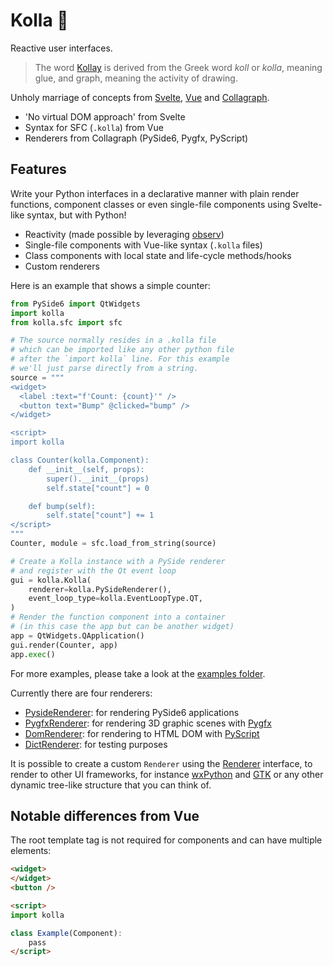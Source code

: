 # Kolla 📓

Reactive user interfaces.

> The word [Kollay](https://en.wikipedia.org/wiki/Kollay) is derived from the Greek word _koll_ or _kolla_, meaning glue, and graph, meaning the activity of drawing.

Unholy marriage of concepts from [Svelte](https://svelte.dev), [Vue](https://vuejs.org) and [Collagraph](https://github.com/fork-tongue/collagraph).

* 'No virtual DOM approach' from Svelte
* Syntax for SFC (`.kolla`) from Vue
* Renderers from Collagraph (PySide6, Pygfx, PyScript)


## Features

Write your Python interfaces in a declarative manner with plain render functions, component classes or even single-file components using Svelte-like syntax, but with Python!

* Reactivity (made possible by leveraging [observ](https://github.com/fork-tongue/observ))
* Single-file components with Vue-like syntax (`.kolla` files)
* Class components with local state and life-cycle methods/hooks
* Custom renderers

Here is an example that shows a simple counter:

```python
from PySide6 import QtWidgets
import kolla
from kolla.sfc import sfc

# The source normally resides in a .kolla file
# which can be imported like any other python file
# after the `import kolla` line. For this example
# we'll just parse directly from a string.
source = """
<widget>
  <label :text="f'Count: {count}'" />
  <button text="Bump" @clicked="bump" />
</widget>

<script>
import kolla

class Counter(kolla.Component):
    def __init__(self, props):
        super().__init__(props)
        self.state["count"] = 0

    def bump(self):
        self.state["count"] += 1
</script>
"""
Counter, module = sfc.load_from_string(source)

# Create a Kolla instance with a PySide renderer 
# and register with the Qt event loop
gui = kolla.Kolla(
    renderer=kolla.PySideRenderer(),
    event_loop_type=kolla.EventLoopType.QT,
)
# Render the function component into a container 
# (in this case the app but can be another widget)
app = QtWidgets.QApplication()
gui.render(Counter, app)
app.exec()
```

For more examples, please take a look at the [examples folder](examples).

Currently there are four renderers:

* [PysideRenderer](kolla/renderers/pyside_renderer.py): for rendering PySide6 applications
* [PygfxRenderer](kolla/renderers/pygfx_renderer.py): for rendering 3D graphic scenes with [Pygfx](https://github.com/pygfx/pygfx)
* [DomRenderer](kolla/renderers/dom_renderer.py): for rendering to HTML DOM with [PyScript](http://pyscript.net)
* [DictRenderer](kolla/renderers/dict_renderer.py): for testing purposes

It is possible to create a custom `Renderer` using the [Renderer](kolla/renderers/__init__.py) interface, to render to other UI frameworks, for instance [wxPython](https://wxpython.org) and [GTK](https://pygobject.readthedocs.io/en/latest/) or any other dynamic tree-like structure that you can think of.


## Notable differences from Vue

The root template tag is not required for components and can have multiple elements:

```html
<widget>
</widget>
<button />

<script>
import kolla

class Example(Component):
    pass
</script>
```
